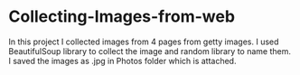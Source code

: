 # Collecting-Images-from-web
In this project I collected images from 4 pages from getty images. I used BeautifulSoup library to collect the image and random library to name them. I saved the images as .jpg in Photos folder which is attached.
